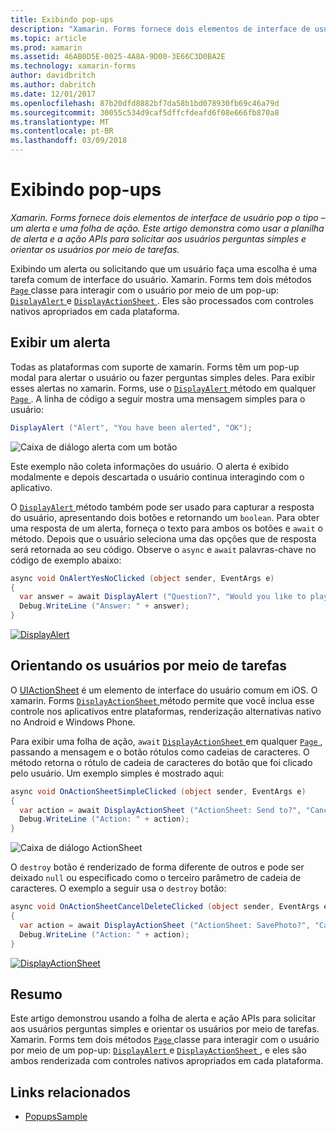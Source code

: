 ```yaml
---
title: Exibindo pop-ups
description: "Xamarin. Forms fornece dois elementos de interface de usuário pop o tipo – um alerta e uma folha de ação. Este artigo demonstra como usar a planilha de alerta e a ação APIs para solicitar aos usuários perguntas simples e orientar os usuários por meio de tarefas."
ms.topic: article
ms.prod: xamarin
ms.assetid: 46AB0D5E-0025-4A8A-9D00-3E66C3D0BA2E
ms.technology: xamarin-forms
author: davidbritch
ms.author: dabritch
ms.date: 12/01/2017
ms.openlocfilehash: 87b20dfd8882bf7da58b1bd078930fb69c46a79d
ms.sourcegitcommit: 30055c534d9caf5dffcfdeafd6f08e666fb870a8
ms.translationtype: MT
ms.contentlocale: pt-BR
ms.lasthandoff: 03/09/2018
---
```

# <a name="displaying-pop-ups"></a>Exibindo pop-ups

_Xamarin. Forms fornece dois elementos de interface de usuário pop o tipo – um alerta e uma folha de ação. Este artigo demonstra como usar a planilha de alerta e a ação APIs para solicitar aos usuários perguntas simples e orientar os usuários por meio de tarefas._

Exibindo um alerta ou solicitando que um usuário faça uma escolha é uma tarefa comum de interface do usuário. Xamarin. Forms tem dois métodos [ `Page` ](https://developer.xamarin.com/api/type/Xamarin.Forms.Page/) classe para interagir com o usuário por meio de um pop-up: [ `DisplayAlert` ](https://developer.xamarin.com/api/member/Xamarin.Forms.Page.DisplayAlert(System.String,System.String,System.String)/) e [ `DisplayActionSheet` ](https://developer.xamarin.com/api/member/Xamarin.Forms.Page.DisplayActionSheet(System.String,System.String,System.String,System.String[])/). Eles são processados com controles nativos apropriados em cada plataforma.

## <a name="displaying-an-alert"></a>Exibir um alerta

Todas as plataformas com suporte de xamarin. Forms têm um pop-up modal para alertar o usuário ou fazer perguntas simples deles. Para exibir esses alertas no xamarin. Forms, use o [ `DisplayAlert` ](https://developer.xamarin.com/api/member/Xamarin.Forms.Page.DisplayAlert(System.String,System.String,System.String)/) método em qualquer [ `Page` ](https://developer.xamarin.com/api/type/Xamarin.Forms.Page/). A linha de código a seguir mostra uma mensagem simples para o usuário:

```csharp
DisplayAlert ("Alert", "You have been alerted", "OK");
```

![](pop-ups-images/alert.png "Caixa de diálogo alerta com um botão")

Este exemplo não coleta informações do usuário. O alerta é exibido modalmente e depois descartada o usuário continua interagindo com o aplicativo.

O [ `DisplayAlert` ](https://developer.xamarin.com/api/member/Xamarin.Forms.Page.DisplayAlert(System.String,System.String,System.String)/) método também pode ser usado para capturar a resposta do usuário, apresentando dois botões e retornando um `boolean`. Para obter uma resposta de um alerta, forneça o texto para ambos os botões e `await` o método. Depois que o usuário seleciona uma das opções que de resposta será retornada ao seu código. Observe o `async` e `await` palavras-chave no código de exemplo abaixo:

```csharp
async void OnAlertYesNoClicked (object sender, EventArgs e)
{
  var answer = await DisplayAlert ("Question?", "Would you like to play a game", "Yes", "No");
  Debug.WriteLine ("Answer: " + answer);
}
```

[![DisplayAlert](pop-ups-images/alert2-sml.png "caixa de diálogo com dois botões de alerta")](pop-ups-images/alert2.png#lightbox "caixa de diálogo com dois botões de alerta")

## <a name="guiding-users-through-tasks"></a>Orientando os usuários por meio de tarefas

O [UIActionSheet](https://developer.apple.com/library/ios/documentation/uikit/reference/uiactionsheet_class/Reference/Reference.html) é um elemento de interface do usuário comum em iOS. O xamarin. Forms [ `DisplayActionSheet` ](https://developer.xamarin.com/api/member/Xamarin.Forms.Page.DisplayActionSheet(System.String,System.String,System.String,System.String[])/) método permite que você inclua esse controle nos aplicativos entre plataformas, renderização alternativas nativo no Android e Windows Phone.

Para exibir uma folha de ação, `await` [ `DisplayActionSheet` ](https://developer.xamarin.com/api/member/Xamarin.Forms.Page.DisplayActionSheet(System.String,System.String,System.String,System.String[])/) em qualquer [ `Page` ](https://developer.xamarin.com/api/type/Xamarin.Forms.Page/), passando a mensagem e o botão rótulos como cadeias de caracteres. O método retorna o rótulo de cadeia de caracteres do botão que foi clicado pelo usuário. Um exemplo simples é mostrado aqui:

```csharp
async void OnActionSheetSimpleClicked (object sender, EventArgs e)
{
  var action = await DisplayActionSheet ("ActionSheet: Send to?", "Cancel", null, "Email", "Twitter", "Facebook");
  Debug.WriteLine ("Action: " + action);
}
```

![](pop-ups-images/action.png "Caixa de diálogo ActionSheet")

O `destroy` botão é renderizado de forma diferente de outros e pode ser deixado `null` ou especificado como o terceiro parâmetro de cadeia de caracteres. O exemplo a seguir usa o `destroy` botão:

```csharp
async void OnActionSheetCancelDeleteClicked (object sender, EventArgs e)
{
  var action = await DisplayActionSheet ("ActionSheet: SavePhoto?", "Cancel", "Delete", "Photo Roll", "Email");
  Debug.WriteLine ("Action: " + action);
}
```

[![DisplayActionSheet](pop-ups-images/action2-sml.png "caixa de diálogo de folha de ação com o botão de destruição")](pop-ups-images/action2.png#lightbox "caixa de diálogo de folha de ação com o botão de destruição")

## <a name="summary"></a>Resumo

Este artigo demonstrou usando a folha de alerta e ação APIs para solicitar aos usuários perguntas simples e orientar os usuários por meio de tarefas. Xamarin. Forms tem dois métodos [ `Page` ](https://developer.xamarin.com/api/type/Xamarin.Forms.Page/) classe para interagir com o usuário por meio de um pop-up: [ `DisplayAlert` ](https://developer.xamarin.com/api/member/Xamarin.Forms.Page.DisplayAlert(System.String,System.String,System.String)/) e [ `DisplayActionSheet` ](https://developer.xamarin.com/api/member/Xamarin.Forms.Page.DisplayActionSheet(System.String,System.String,System.String,System.String[])/), e eles são ambos renderizada com controles nativos apropriados em cada plataforma.



## <a name="related-links"></a>Links relacionados

- [PopupsSample](https://developer.xamarin.com/samples/xamarin-forms/Navigation/Pop-ups/)
